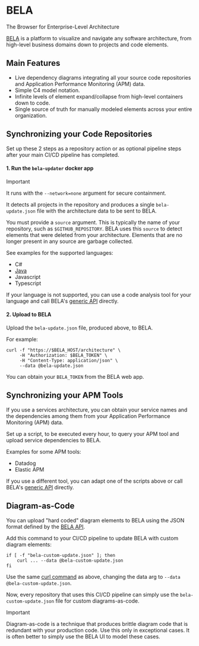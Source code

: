 # BELA
The Browser for Enterprise-Level Architecture

[BELA](https://jux.house/bela) is a platform to visualize and navigate any software architecture, from high-level business domains down to projects and code elements.

## Main Features

- Live dependency diagrams integrating all your source code repositories and Application Performance Monitoring (APM) data.
- Simple C4 model notation.
- Infinite levels of element expand/collapse from high-level containers down to code.
- Single source of truth for manually modeled elements across your entire organization.

## Synchronizing your Code Repositories

Set up these 2 steps as a repository action or as optional pipeline steps after your main CI/CD pipeline has completed.

#### 1. Run the `bela-updater` docker app

   > [!IMPORTANT]
   > It runs with the `--network=none` argument for secure containment.
   
   It detects all projects in the repository and produces a single `bela-update.json` file with the architecture data to be sent to BELA.

   You must provide a `source` argument. This is typically the name of your repository, such as `$GITHUB_REPOSITORY`. BELA uses this `source` to detect elements that were deleted from your architecture. Elements that are no longer present in any source are garbage collected.

   See examples for the supported languages:
   - C#
   - [Java](/updaters/Java.md)
   - Javascript
   - Typescript

   If your language is not supported, you can use a code analysis tool for your language and call BELA's [generic API](API.md) directly.

 
#### 2. Upload to BELA

   Upload the `bela-update.json` file, produced above, to BELA.
   
   For example:
   ```
   curl -f "https://$BELA_HOST/architecture" \
        -H "Authorization: $BELA_TOKEN" \
        -H "Content-Type: application/json" \
        --data @bela-update.json
   ```
   You can obtain your `BELA_TOKEN` from the BELA web app.
   

## Synchronizing your APM Tools

If you use a services architecture, you can obtain your service names and the dependencies among them from your Application Performance Monitoring (APM) data.

Set up a script, to be executed every hour, to query your APM tool and upload service dependencies to BELA.

Examples for some APM tools:
- Datadog
- Elastic APM
  
If you use a different tool, you can adapt one of the scripts above or call BELA's [generic API](API.md) directly.


## Diagram-as-Code

You can upload "hard coded" diagram elements to BELA using the JSON format defined by the [BELA API](API.md).

Add this command to your CI/CD pipeline to update BELA with custom diagram elements:
```
if [ -f "bela-custom-update.json" ]; then
    curl ... --data @bela-custom-update.json
fi
```
Use the same [curl command](#2-upload-to-bela) as above, changing the data arg to `--data @bela-custom-update.json`.

Now, every repository that uses this CI/CD pipeline can simply use the `bela-custom-update.json` file for custom diagrams-as-code.

> [!IMPORTANT]
> Diagram-as-code is a technique that produces brittle diagram code that is redundant with your production code. Use this only in exceptional cases. It is often better to simply use the BELA UI to model these cases.
